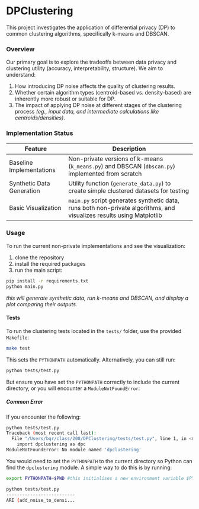 # DPClustering

This project investigates the application of differential privacy (DP) to common clustering algorithms, specifically k-means and DBSCAN.

### Overview

Our primary goal is to explore the tradeoffs between data privacy and clustering utility (accuracy, interpretability, structure). We aim to understand:

1. How introducing DP noise affects the quality of clustering results.
2. Whether certain algorithm types (centroid-based vs. density-based) are inherently more robust or suitable for DP.
3. The impact of applying DP noise at different stages of the clustering process *(eg., input data, and intermediate calculations like centroids/densities)*.

### Implementation Status

| Feature                   | Description                                                                                                                    |
|---------------------------|--------------------------------------------------------------------------------------------------------------------------------|
| Baseline Implementations  | Non-private versions of k-means (`k_means.py`) and DBSCAN (`dbscan.py`) implemented from scratch                              |
| Synthetic Data Generation | Utility function (`generate_data.py`) to create simple clustered datasets for testing                                          |
| Basic Visualization       | `main.py` script generates synthetic data, runs both non-private algorithms, and visualizes results using Matplotlib           |

### Usage

To run the current non-private implementations and see the visualization:

1. clone the repository
2. install the required packages
3. run the main script:

```bash
pip install -r requirements.txt
python main.py
```

*this will generate synthetic data, run k-means and DBSCAN, and display a plot comparing their outputs.*

#### Tests

To run the clustering tests located in the `tests/` folder, use the provided `Makefile`:

```bash
make test
```

This sets the `PYTHONPATH` automatically. Alternatively, you can still run:

```bash
python tests/test.py
```

But ensure you have set the `PYTHONPATH` correctly to include the current directory, or you will encounter a `ModuleNotFoundError`:

##### Common Error

If you encounter the following:

```bash
python tests/test.py
Traceback (most recent call last):
  File "/Users/bqr/class/208/DPClustering/tests/test.py", line 1, in <module>
    import dpclustering as dpc
ModuleNotFoundError: No module named 'dpclustering'
```

You would need to set the `PYTHONPATH` to the current directory so Python can find the `dpclustering` module. A simple way to do this is by running:

```bash
export PYTHONPATH=$PWD #this initialises a new environment variable $PYTHONPATH, and gives it value of the current working directory ($PWD == print working directory)

python tests/test.py
--------------------------
ARI (add_noise_to_densi...
```